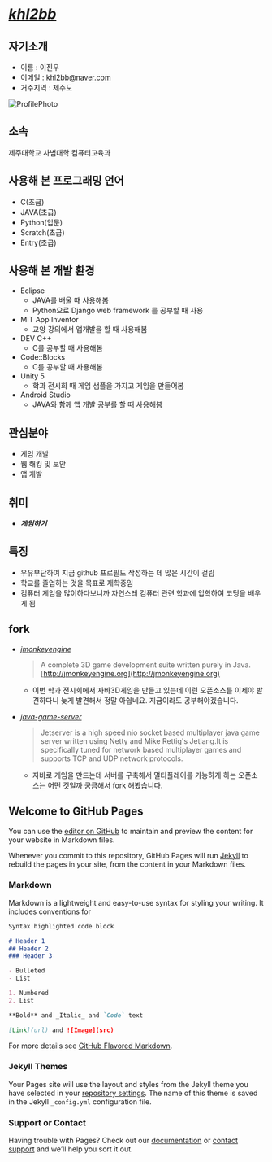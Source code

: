 
[_khl2bb_](http://github.com/khl2bb)
======


## 자기소개

* 이름 : 이진우
* 이메일 : khl2bb@naver.com
* 거주지역 : 제주도

![ProfilePhoto](https://raw.githubusercontent.com/khl2bb/opensource-class/a2fcfdc1ec3f9cb29cd656a6928604ee2f037226/hotange.jpg)


## 소속

제주대학교 사범대학 컴퓨터교육과

## 사용해 본 프로그래밍 언어

* C(초급)
* JAVA(초급)
* Python(입문)
* Scratch(초급)
* Entry(초급)

## 사용해 본 개발 환경

* Eclipse
  * JAVA를 배울 때 사용해봄
  * Python으로 Django web framework 를 공부할 때 사용
* MIT App Inventor
  * 교양 강의에서 앱개발을 할 때 사용해봄
* DEV C++
  * C를 공부할 때 사용해봄
* Code::Blocks
  * C를 공부할 때 사용해봄
* Unity 5
  * 학과 전시회 때 게임 샘플을 가지고 게임을 만들어봄
* Android Studio
  * JAVA와 함께 앱 개발 공부를 할 때 사용해봄

## 관심분야

* 게임 개발
* 웹 해킹 및 보안
* 앱 개발

## 취미

* **_게임하기_**


## 특징

* 우유부단하여 지금 github 프로필도 작성하는 데 많은 시간이 걸림
* 학교를 졸업하는 것을 목표로 재학중임
* 컴퓨터 게임을 많이하다보니까 자연스레 컴퓨터 관련 학과에 입학하여 코딩을 배우게 됨

## fork

* [_jmonkeyengine_](https://github.com/khl2bb/jmonkeyengine)
  > A complete 3D game development suite written purely in Java. [http://jmonkeyengine.org](http://jmonkeyengine.org)
  * 이번 학과 전시회에서 자바3D게임을 만들고 있는데 이런 오픈소스를 이제야 발견하다니 늦게 발견해서 정말 아쉽네요. 지금이라도 공부해야겠습니다.
  
* [_java-game-server_](https://github.com/khl2bb/java-game-server)
  > Jetserver is a high speed nio socket based multiplayer java game server written using Netty and Mike Rettig's Jetlang.It is specifically tuned for network based multiplayer games and supports TCP and UDP network protocols.
  * 자바로 게임을 만드는데 서버를 구축해서 멀티플레이를 가능하게 하는 오픈소스는 어떤 것일까 궁금해서 fork 해봤습니다.





## Welcome to GitHub Pages

You can use the [editor on GitHub](https://github.com/khl2bb/khl2bb.github.io/edit/master/README.md) to maintain and preview the content for your website in Markdown files.

Whenever you commit to this repository, GitHub Pages will run [Jekyll](https://jekyllrb.com/) to rebuild the pages in your site, from the content in your Markdown files.

### Markdown

Markdown is a lightweight and easy-to-use syntax for styling your writing. It includes conventions for

```markdown
Syntax highlighted code block

# Header 1
## Header 2
### Header 3

- Bulleted
- List

1. Numbered
2. List

**Bold** and _Italic_ and `Code` text

[Link](url) and ![Image](src)
```

For more details see [GitHub Flavored Markdown](https://guides.github.com/features/mastering-markdown/).

### Jekyll Themes

Your Pages site will use the layout and styles from the Jekyll theme you have selected in your [repository settings](https://github.com/khl2bb/khl2bb.github.io/settings). The name of this theme is saved in the Jekyll `_config.yml` configuration file.

### Support or Contact

Having trouble with Pages? Check out our [documentation](https://help.github.com/categories/github-pages-basics/) or [contact support](https://github.com/contact) and we’ll help you sort it out.
